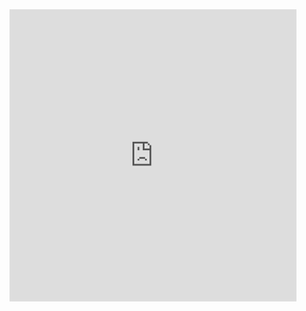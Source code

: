 <iframe width="100%" height="514.109375" frameborder="0"
  src="https://observablehq.com/embed/21597fdf1a58fbe5@179?cells=bar_chart" >   </iframe>
